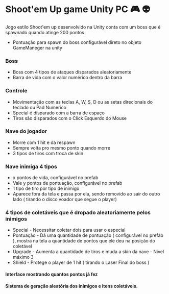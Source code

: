 # Shoot'em Up game Unity PC :video_game: :alien:
Jogo estilo Shoot'em up desenvolvido na Unity conta com um boss que é spawnado quando atinge 200 pontos
* Pontuação para spawn do boss configurável direto no objeto GameManeger na unity

### Boss
* Boss com 4 tipos de ataques disparados aleatoriamente
* Barra de vida com o valor numérico dentro da barra

### Controle
* Movimentação com as teclas A, W, S, D ou as setas direcionais do teclado ou Pad Numerico
* Special é disparado com a barra de espaço
* Tiros são disparados com o Click Esquerdo do Mouse

### Nave do jogador
* Morre com 1 hit e dá respawn
* Sempre volta pro mesmo ponto quando morre
* 3 tipos de tiros com troca de skin

### Nave inimiga 4 tipos 
* x pontos de vida, configurável no prefab
* Vale y pontos de pontuação, configurável no prefab
* 1 tipo de tiro por tipo de inimigo
* Aparece fora da tela e passa por ela, sendo removido ao sair do outro lado ( tirando o disco voador que segue o player)

### 4 tipos de coletáveis que é dropado aleatoriamente pelos inimigos
* Special - Necessitar coletar dois para usar o especial
* Pontuação - Dá uma quantidade de pontuação ( configurável no prefab ), mostra na tela a quantidade de pontos que ele deu na posição do coletável
* Upgrade - Aumenta a quantidade de tiros e muda a skin da nave - Nivel máximo 3
* Shield - Protege o player de 1 hit ( tirando o Laser Final do boss ) 

#### Interface mostrando quantos pontos já fez
#### Sistema de geração aleatória dos inimigos e itens coletáveis.
